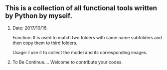 ## This is a collection of all functional tools written by Python by myself.

1. Date: 2017/10/16. 

   Function: It is used to match two folders with same name subfolders and then copy them to third folders.

   Usage: I use it to collect the model and its corresponding images. 

2. To Be Continue…. Welcome to contribute your codes.
